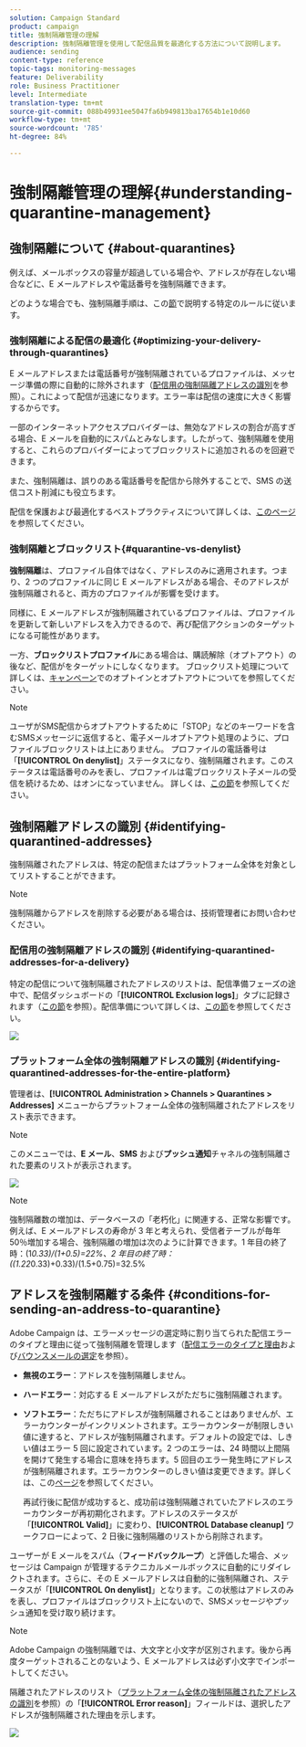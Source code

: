 ```yaml
---
solution: Campaign Standard
product: campaign
title: 強制隔離管理の理解
description: 強制隔離管理を使用して配信品質を最適化する方法について説明します。
audience: sending
content-type: reference
topic-tags: monitoring-messages
feature: Deliverability
role: Business Practitioner
level: Intermediate
translation-type: tm+mt
source-git-commit: 088b49931ee5047fa6b949813ba17654b1e10d60
workflow-type: tm+mt
source-wordcount: '785'
ht-degree: 84%

---
```



# 強制隔離管理の理解{#understanding-quarantine-management}

## 強制隔離について {#about-quarantines}

例えば、メールボックスの容量が超過している場合や、アドレスが存在しない場合などに、E メールアドレスや電話番号を強制隔離できます。

どのような場合でも、強制隔離手順は、この[節](#conditions-for-sending-an-address-to-quarantine)で説明する特定のルールに従います。

### 強制隔離による配信の最適化 {#optimizing-your-delivery-through-quarantines}

E メールアドレスまたは電話番号が強制隔離されているプロファイルは、メッセージ準備の際に自動的に除外されます（[配信用の強制隔離アドレスの識別](#identifying-quarantined-addresses-for-a-delivery)を参照）。これによって配信が迅速になります。エラー率は配信の速度に大きく影響するからです。

一部のインターネットアクセスプロバイダーは、無効なアドレスの割合が高すぎる場合、E メールを自動的にスパムとみなします。したがって、強制隔離を使用すると、これらのプロバイダーによってブロックリストに追加されるのを回避できます。

また、強制隔離は、誤りのある電話番号を配信から除外することで、SMS の送信コスト削減にも役立ちます。

配信を保護および最適化するベストプラクティスについて詳しくは、[このページ](../../sending/using/delivery-best-practices.md)を参照してください。

### 強制隔離とブロックリスト{#quarantine-vs-denylist}

**強制隔離**&#x200B;は、プロファイル自体ではなく、アドレスのみに適用されます。つまり、2 つのプロファイルに同じ E メールアドレスがある場合、そのアドレスが強制隔離されると、両方のプロファイルが影響を受けます。

同様に、E メールアドレスが強制隔離されているプロファイルは、プロファイルを更新して新しいアドレスを入力できるので、再び配信アクションのターゲットになる可能性があります。

一方、**ブロックリストプロファイル**&#x200B;にある場合は、購読解除（オプトアウト）の後など、配信がをターゲットにしなくなります。 ブロックリスト処理について詳しくは、[キャンペーン](../../audiences/using/about-opt-in-and-opt-out-in-campaign.md)でのオプトインとオプトアウトについてを参照してください。

>[!NOTE]
>
>ユーザがSMS配信からオプトアウトするために「STOP」などのキーワードを含むSMSメッセージに返信すると、電子メールオプトアウト処理のように、プロファイルブロックリストは上にありません。 プロファイルの電話番号は「**[!UICONTROL On denylist]**」ステータスになり、強制隔離されます。このステータスは電話番号のみを表し、プロファイルは電ブロックリスト子メールの受信を続けるため、はオンになっていません。 詳しくは、[この節](../../channels/using/managing-incoming-sms.md#managing-stop-sms)を参照してください。

## 強制隔離アドレスの識別 {#identifying-quarantined-addresses}

強制隔離されたアドレスは、特定の配信またはプラットフォーム全体を対象としてリストすることができます。

>[!NOTE]
>
>強制隔離からアドレスを削除する必要がある場合は、技術管理者にお問い合わせください。

### 配信用の強制隔離アドレスの識別 {#identifying-quarantined-addresses-for-a-delivery}

特定の配信について強制隔離されたアドレスのリストは、配信準備フェーズの途中で、配信ダッシュボードの「**[!UICONTROL Exclusion logs]**」タブに記録されます（[この節](../../sending/using/monitoring-a-delivery.md#exclusion-logs)を参照）。配信準備について詳しくは、[この節](../../sending/using/preparing-the-send.md)を参照してください。

![](assets/exclusion_logs.png)

### プラットフォーム全体の強制隔離アドレスの識別 {#identifying-quarantined-addresses-for-the-entire-platform}

管理者は、**[!UICONTROL Administration > Channels > Quarantines > Addresses]** メニューからプラットフォーム全体の強制隔離されたアドレスをリスト表示できます。

>[!NOTE]
>
>このメニューでは、**E メール**、**SMS** および&#x200B;**プッシュ通知**&#x200B;チャネルの強制隔離された要素のリストが表示されます。

![](assets/quarantines1.png)

>[!NOTE]
>
>強制隔離数の増加は、データベースの「老朽化」に関連する、正常な影響です。例えば、E メールアドレスの寿命が 3 年と考えられ、受信者テーブルが毎年 50％増加する場合、強制隔離の増加は次のように計算できます。1 年目の終了時：(1*0.33)/(1+0.5)=22%、2 年目の終了時：((1.22*0.33)+0.33)/(1.5+0.75)=32.5%

## アドレスを強制隔離する条件 {#conditions-for-sending-an-address-to-quarantine}

Adobe Campaign は、エラーメッセージの選定時に割り当てられた配信エラーのタイプと理由に従って強制隔離を管理します（[配信エラーのタイプと理由](../../sending/using/understanding-delivery-failures.md#delivery-failure-types-and-reasons)および[バウンスメールの選定](../../sending/using/understanding-delivery-failures.md#bounce-mail-qualification)を参照）。

* **無視のエラー**：アドレスを強制隔離しません。
* **ハードエラー**：対応する E メールアドレスがただちに強制隔離されます。
* **ソフトエラー**：ただちにアドレスが強制隔離されることはありませんが、エラーカウンターがインクリメントされます。エラーカウンターが制限しきい値に達すると、アドレスが強制隔離されます。デフォルトの設定では、しきい値はエラー 5 回に設定されています。2 つのエラーは、24 時間以上間隔を開けて発生する場合に意味を持ちます。5 回目のエラー発生時にアドレスが強制隔離されます。エラーカウンターのしきい値は変更できます。詳しくは、この[ページ](../../administration/using/configuring-email-channel.md#email-channel-parameters)を参照してください。

   再試行後に配信が成功すると、成功前は強制隔離されていたアドレスのエラーカウンターが再初期化されます。アドレスのステータスが「**[!UICONTROL Valid]**」に変わり、**[!UICONTROL Database cleanup]** ワークフローによって、2 日後に強制隔離のリストから削除されます。

ユーザーが E メールをスパム（**フィードバックループ**）と評価した場合、メッセージは Campaign が管理するテクニカルメールボックスに自動的にリダイレクトされます。さらに、その E メールアドレスは自動的に強制隔離され、ステータスが「**[!UICONTROL On denylist]**」となります。この状態はアドレスのみを表し、プロファイルはブロックリスト上にないので、SMSメッセージやプッシュ通知を受け取り続けます。

>[!NOTE]
Adobe Campaign の強制隔離では、大文字と小文字が区別されます。後から再度ターゲットされることのないよう、E メールアドレスは必ず小文字でインポートしてください。

隔離されたアドレスのリスト（[プラットフォーム全体の強制隔離されたアドレスの識別](#identifying-quarantined-addresses-for-the-entire-platform)を参照）の「**[!UICONTROL Error reason]**」フィールドは、選択したアドレスが強制隔離された理由を示します。

![](assets/quarantines2.png)

